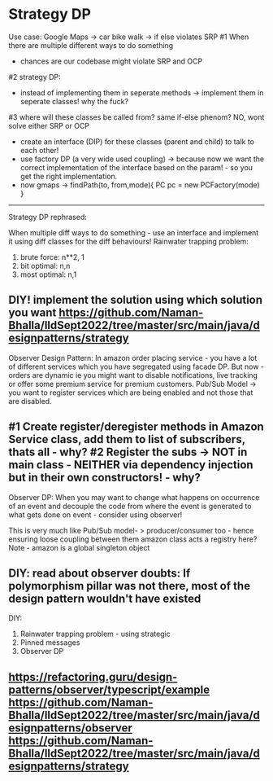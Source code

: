 # Strategy DP

Use case: Google Maps -> car bike walk -> if else violates SRP
#1 When there are multiple different ways to do something 
- chances are our codebase might violate SRP and OCP

#2 strategy DP: 
- instead of implementing them in seperate methods -> implement them in seperate classes! why the fuck?

#3 where will these classes be called from? same if-else phenom? NO, wont solve either SRP or OCP
- create an interface (DIP) for these classes (parent and child) to talk to each other!
- use factory DP (a very wide used coupling) -> because now we want the correct implementation of the interface based on the param! - so you get the right implementation.
- now gmaps -> 
findPath(to, from,mode){
    PC pc = new PCFactory(mode)
}
-----------------------------------------------------------------------------------------------------------------------------------------
Strategy DP rephrased:

When multiple diff ways to do something - use an interface and implement it using diff classes for the diff behaviours!
Rainwater trapping problem:

1. brute force: n**2, 1
2. bit optimal: n,n
3. most optimal: n,1

DIY!
implement the solution using which solution you want
https://github.com/Naman-Bhalla/lldSept2022/tree/master/src/main/java/designpatterns/strategy
-----------------------------------------------------------------------------------------------------------------------------------------
Observer Design Pattern:
In amazon order placing service - you have a lot of different services which you have segregated using facade DP.
But now - orders are dynamic ie you might want to disable notifications, live tracking or offer some premium service for premium customers.
Pub/Sub Model -> you want to register services which are being enabled and not those that are disabled.

#1 Create register/deregister methods in Amazon Service class, add them to list of subscribers, thats all - why? 
#2 Register the subs -> NOT in main class - NEITHER via dependency injection but in their own constructors! - why?
-----------------------------------------------------------------------------------------------------------------------------------------
Observer DP:
When you may want to change what happens on occurrence of an event and decouple the code from where the event is generated to what gets done on event - consider using observer!

This is very much like Pub/Sub model- > producer/consumer too - hence ensuring loose coupling between them amazon class acts a registry here?
Note - amazon is a global singleton object

DIY: read about observer
doubts:
If polymorphism pillar was not there, most of the design pattern wouldn't have existed
-----------------------------------------------------------------------------------------------------------------------------------------
DIY:

1. Rainwater trapping problem - using strategic
2. Pinned messages
3.  Observer DP

https://refactoring.guru/design-patterns/observer/typescript/example
https://github.com/Naman-Bhalla/lldSept2022/tree/master/src/main/java/designpatterns/observer
https://github.com/Naman-Bhalla/lldSept2022/tree/master/src/main/java/designpatterns/strategy
-----------------------------------------------------------------------------------------------------------------------------------------